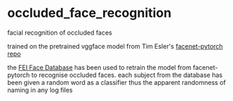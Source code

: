 # occluded_face_recognition

facial recognition of occluded faces

trained on the pretrained vggface model from Tim Esler's [facenet-pytorch repo](https://github.com/timesler/facenet-pytorch)

the [FEI Face Database](https://fei.edu.br/~cet/facedatabase.html) has been used to retrain the model from facenet-pytorch to recognise occluded faces. each subject from the database has been given a random word as a classifier
thus the apparent randomness of naming in any log files
